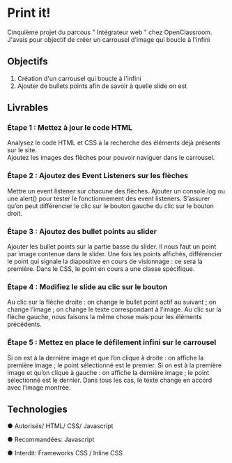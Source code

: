 
# Print it!

Cinquième projet du parcous " Intégrateur web " chez OpenClassroom. J'avais pour objectif de créer un carrousel d'image qui boucle à l'infini


## Objectifs

1. Création d'un carrousel qui boucle à l'infini
2. Ajouter de bullets points afin de savoir à quelle slide on est
## Livrables




### Étape 1 : Mettez à jour le code HTML



Analysez le code HTML et CSS à la recherche des éléments déjà présents sur le site.  
Ajoutez les images des flèches pour pouvoir naviguer dans le carrousel. 


### Étape 2 : Ajoutez des Event Listeners sur les flèches 

Mettre un event listener sur chacune des flèches. 
Ajouter un console.log ou une alert() pour tester le fonctionnement des event listeners.
S’assurer qu’on peut différencier le clic sur le bouton gauche du clic sur le bouton droit. 

### Étape 3 : Ajoutez des bullet points au slider


Ajouter les bullet points sur la partie basse du slider. Il nous faut un point par image contenue dans le slider. 
Une fois les points affichés, différencier le point qui signale la diapositive en cours de visionnage : ce sera la première. Dans le CSS, le point en cours a une classe spécifique.

### Étape 4 : Modifiez le slide au clic sur le bouton


Au clic sur la flèche droite : 
on change le bullet point actif au suivant ;
on change l’image ;
on change le texte correspondant à l’image.
Au clic sur la flèche gauche, nous faisons la même chose mais pour les éléments précédents. 

### Étape 5 : Mettez en place le défilement infini sur le carrousel  
 

Si on est à la dernière image et que l’on clique à droite : 
on affiche la première image ;
le point sélectionné est le premier.
Si on est à la première image et qu’on clique à gauche : 
on affiche la dernière image ;
le point sélectionné est le dernier. 
Dans tous les cas, le texte change en accord avec l’image montrée.
## Technologies

● Autorisés/ HTML/ CSS/ Javascript

● Recommandées: Javascript

● Interdit: Frameworks CSS / Inline CSS
